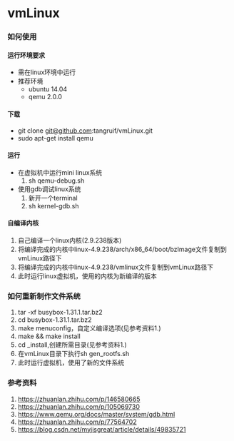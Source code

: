 # vmLinux
### 如何使用
#### 运行环境要求
* 需在linux环境中运行
* 推荐环境
	* ubuntu 14.04
	* qemu 2.0.0
#### 下载
* git clone git@github.com:tangruif/vmLinux.git
* sudo apt-get install qemu
#### 运行
* 在虚拟机中运行mini linux系统
  1. sh qemu-debug.sh
* 使用gdb调试linux系统
  1. 新开一个terminal
  2. sh kernel-gdb.sh
#### 自编译内核
1. 自己编译一个linux内核(2.9.238版本)
2. 将编译完成的内核中linux-4.9.238/arch/x86_64/boot/bzImage文件复制到vmLinux路径下
2. 将编译完成的内核中linux-4.9.238/vmlinux文件复制到vmLinux路径下
4. 此时运行linux虚拟机，使用的内核为新编译的版本
### 如何重新制作文件系统
1. tar -xf busybox-1.31.1.tar.bz2
2. cd busybox-1.31.1.tar.bz2
3. make menuconfig，自定义编译选项(见参考资料1.)
4. make && make install
5. cd _install,创建所需目录(见参考资料1.)
6. 在vmLinux目录下执行sh gen_rootfs.sh
7. 此时运行虚拟机，使用了新的文件系统
### 参考资料
1. https://zhuanlan.zhihu.com/p/146580665
2. https://zhuanlan.zhihu.com/p/105069730
3. https://www.qemu.org/docs/master/system/gdb.html
4. https://zhuanlan.zhihu.com/p/77564702
5. https://blog.csdn.net/myjisgreat/article/details/49835721

